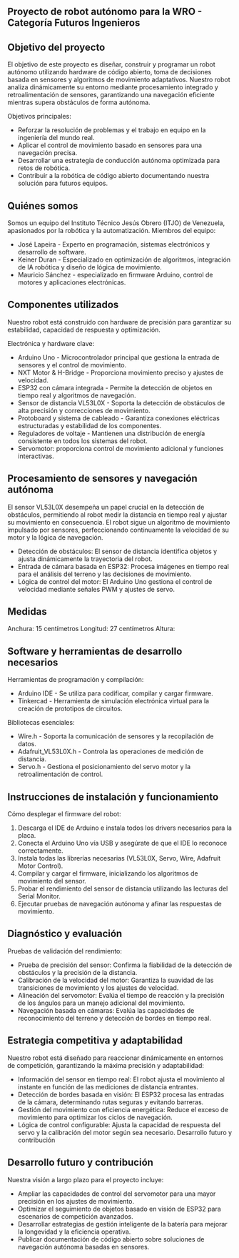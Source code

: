 ## Proyecto de robot autónomo para la WRO - Categoría Futuros Ingenieros
## Objetivo del proyecto
El objetivo de este proyecto es diseñar, construir y programar un robot autónomo utilizando hardware de código abierto, toma de decisiones basada en sensores y algoritmos de movimiento adaptativos. Nuestro robot analiza dinámicamente su entorno mediante procesamiento integrado y retroalimentación de sensores, garantizando una navegación eficiente mientras supera obstáculos de forma autónoma.

Objetivos principales:
* Reforzar la resolución de problemas y el trabajo en equipo en la ingeniería del mundo real.
* Aplicar el control de movimiento basado en sensores para una navegación precisa.
* Desarrollar una estrategia de conducción autónoma optimizada para retos de robótica.
* Contribuir a la robótica de código abierto documentando nuestra solución para futuros equipos.

## Quiénes somos
Somos un equipo del Instituto Técnico Jesús Obrero (ITJO) de Venezuela, apasionados por la robótica y la automatización.
Miembros del equipo:

* José Lapeira - Experto en programación, sistemas electrónicos y desarrollo de software.
* Keiner Duran - Especializado en optimización de algoritmos, integración de IA robótica y diseño de lógica de movimiento.
* Mauricio Sánchez - especializado en firmware Arduino, control de motores y aplicaciones electrónicas.

## Componentes utilizados
Nuestro robot está construido con hardware de precisión para garantizar su estabilidad, capacidad de respuesta y optimización.

Electrónica y hardware clave:
* Arduino Uno - Microcontrolador principal que gestiona la entrada de sensores y el control de movimiento.
* NXT Motor & H-Bridge - Proporciona movimiento preciso y ajustes de velocidad.
* ESP32 con cámara integrada - Permite la detección de objetos en tiempo real y algoritmos de navegación.
* Sensor de distancia VL53L0X - Soporta la detección de obstáculos de alta precisión y correcciones de movimiento.
* Protoboard y sistema de cableado - Garantiza conexiones eléctricas estructuradas y estabilidad de los componentes.
* Reguladores de voltaje - Mantienen una distribución de energía consistente en todos los sistemas del robot.
* Servomotor: proporciona control de movimiento adicional y funciones interactivas.

## Procesamiento de sensores y navegación autónoma
El sensor VL53L0X desempeña un papel crucial en la detección de obstáculos, permitiendo al robot medir la distancia en tiempo real y ajustar su movimiento en consecuencia. El robot sigue un algoritmo de movimiento impulsado por sensores, perfeccionando continuamente la velocidad de su motor y la lógica de navegación.

* Detección de obstáculos: El sensor de distancia identifica objetos y ajusta dinámicamente la trayectoria del robot.
* Entrada de cámara basada en ESP32: Procesa imágenes en tiempo real para el análisis del terreno y las decisiones de movimiento.
* Lógica de control del motor: El Arduino Uno gestiona el control de velocidad mediante señales PWM y ajustes de servo.

## Medidas
Anchura: 15 centímetros
Longitud: 27 centímetros
Altura: 

## Software y herramientas de desarrollo necesarios
Herramientas de programación y compilación:
* Arduino IDE - Se utiliza para codificar, compilar y cargar firmware.
* Tinkercad - Herramienta de simulación electrónica virtual para la creación de prototipos de circuitos.

Bibliotecas esenciales:
* Wire.h - Soporta la comunicación de sensores y la recopilación de datos.
* Adafruit_VL53L0X.h - Controla las operaciones de medición de distancia.
* Servo.h - Gestiona el posicionamiento del servo motor y la retroalimentación de control.

## Instrucciones de instalación y funcionamiento
Cómo desplegar el firmware del robot:
1. Descarga el IDE de Arduino e instala todos los drivers necesarios para la placa.
2. Conecta el Arduino Uno vía USB y asegúrate de que el IDE lo reconoce correctamente.
3. Instala todas las librerías necesarias (VL53L0X, Servo, Wire, Adafruit Motor Control).
4. Compilar y cargar el firmware, inicializando los algoritmos de movimiento del sensor.
5. Probar el rendimiento del sensor de distancia utilizando las lecturas del Serial Monitor.
6. Ejecutar pruebas de navegación autónoma y afinar las respuestas de movimiento.

## Diagnóstico y evaluación
Pruebas de validación del rendimiento:
* Prueba de precisión del sensor: Confirma la fiabilidad de la detección de obstáculos y la precisión de la distancia.
* Calibración de la velocidad del motor: Garantiza la suavidad de las transiciones de movimiento y los ajustes de velocidad.
* Alineación del servomotor: Evalúa el tiempo de reacción y la precisión de los ángulos para un manejo adicional del movimiento.
* Navegación basada en cámaras: Evalúa las capacidades de reconocimiento del terreno y detección de bordes en tiempo real.

## Estrategia competitiva y adaptabilidad
Nuestro robot está diseñado para reaccionar dinámicamente en entornos de competición, garantizando la máxima precisión y adaptabilidad:

* Información del sensor en tiempo real: El robot ajusta el movimiento al instante en función de las mediciones de distancia entrantes.
* Detección de bordes basada en visión: El ESP32 procesa las entradas de la cámara, determinando rutas seguras y evitando barreras.
* Gestión del movimiento con eficiencia energética: Reduce el exceso de movimiento para optimizar los ciclos de navegación.
* Lógica de control configurable: Ajusta la capacidad de respuesta del servo y la calibración del motor según sea necesario.
Desarrollo futuro y contribución
## Desarrollo futuro y contribución
Nuestra visión a largo plazo para el proyecto incluye:

* Ampliar las capacidades de control del servomotor para una mayor precisión en los ajustes de movimiento.
* Optimizar el seguimiento de objetos basado en visión de ESP32 para escenarios de competición avanzados.
* Desarrollar estrategias de gestión inteligente de la batería para mejorar la longevidad y la eficiencia operativa.
* Publicar documentación de código abierto sobre soluciones de navegación autónoma basadas en sensores.

